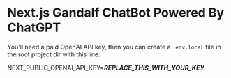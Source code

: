 # Next.js Gandalf ChatBot Powered By ChatGPT

You'll need a paid OpenAI API key, then you can create a `.env.local` file in the root project dir with this line:

NEXT_PUBLIC_OPENAI_API_KEY=***REPLACE_THIS_WITH_YOUR_KEY***
